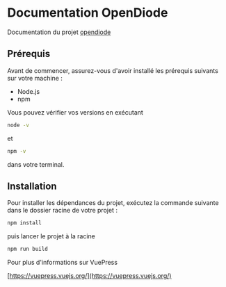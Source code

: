 # Documentation OpenDiode

Documentation du projet [opendiode](https://github.com/Rulio974/OpenDiode)

## Prérequis

Avant de commencer, assurez-vous d'avoir installé les prérequis suivants sur votre machine :
- Node.js
- npm

Vous pouvez vérifier vos versions en exécutant 

```bash
node -v
```

et

```bash
npm -v
```

dans votre terminal.

## Installation

Pour installer les dépendances du projet, exécutez la commande suivante dans le dossier racine de votre projet :

```bash
npm install
```

puis lancer le projet à la racine

```bash
npm run build
```

Pour plus d'informations sur VuePress

[https://vuepress.vuejs.org/](https://vuepress.vuejs.org/)
